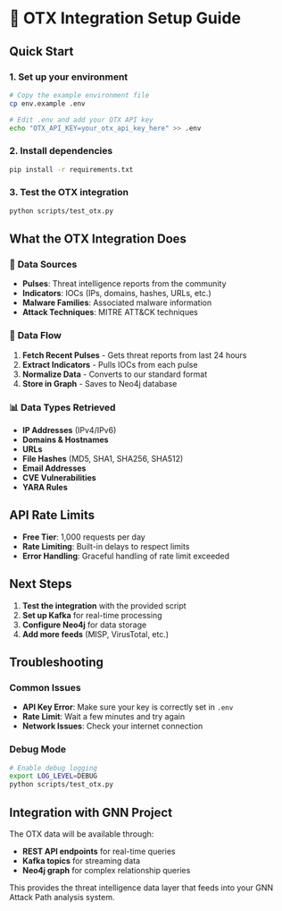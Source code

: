 # 🚀 OTX Integration Setup Guide

## Quick Start

### 1. Set up your environment
```bash
# Copy the example environment file
cp env.example .env

# Edit .env and add your OTX API key
echo "OTX_API_KEY=your_otx_api_key_here" >> .env
```

### 2. Install dependencies
```bash
pip install -r requirements.txt
```

### 3. Test the OTX integration
```bash
python scripts/test_otx.py
```

## What the OTX Integration Does

### 📡 **Data Sources**
- **Pulses**: Threat intelligence reports from the community
- **Indicators**: IOCs (IPs, domains, hashes, URLs, etc.)
- **Malware Families**: Associated malware information
- **Attack Techniques**: MITRE ATT&CK techniques

### 🔄 **Data Flow**
1. **Fetch Recent Pulses** - Gets threat reports from last 24 hours
2. **Extract Indicators** - Pulls IOCs from each pulse
3. **Normalize Data** - Converts to our standard format
4. **Store in Graph** - Saves to Neo4j database

### 📊 **Data Types Retrieved**
- **IP Addresses** (IPv4/IPv6)
- **Domains & Hostnames**
- **URLs**
- **File Hashes** (MD5, SHA1, SHA256, SHA512)
- **Email Addresses**
- **CVE Vulnerabilities**
- **YARA Rules**

## API Rate Limits

- **Free Tier**: 1,000 requests per day
- **Rate Limiting**: Built-in delays to respect limits
- **Error Handling**: Graceful handling of rate limit exceeded

## Next Steps

1. **Test the integration** with the provided script
2. **Set up Kafka** for real-time processing
3. **Configure Neo4j** for data storage
4. **Add more feeds** (MISP, VirusTotal, etc.)

## Troubleshooting

### Common Issues
- **API Key Error**: Make sure your key is correctly set in `.env`
- **Rate Limit**: Wait a few minutes and try again
- **Network Issues**: Check your internet connection

### Debug Mode
```bash
# Enable debug logging
export LOG_LEVEL=DEBUG
python scripts/test_otx.py
```

## Integration with GNN Project

The OTX data will be available through:
- **REST API endpoints** for real-time queries
- **Kafka topics** for streaming data
- **Neo4j graph** for complex relationship queries

This provides the threat intelligence data layer that feeds into your GNN Attack Path analysis system.
